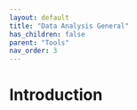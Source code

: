 ```yaml
---
layout: default
title: "Data Analysis General"
has_children: false
parent: "Tools"
nav_order: 3
---
```


# Introduction
